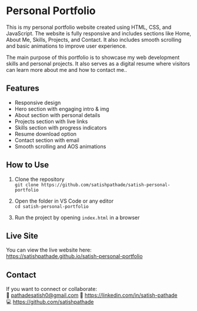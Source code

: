 # Personal Portfolio

This is my personal portfolio website created using HTML, CSS, and JavaScript. The website is fully responsive and includes sections like Home, About Me, Skills, Projects, and Contact. It also includes smooth scrolling and basic animations to improve user experience.

The main purpose of this portfolio is to showcase my web development skills and personal projects. It also serves as a digital resume where visitors can learn more about me and how to contact me..

## Features

- Responsive design
- Hero section with engaging intro & img
- About section with personal details
- Projects section with live links
- Skills section with progress indicators
- Resume download option
- Contact section with email
- Smooth scrolling and AOS animations

## How to Use

1. Clone the repository  
   `git clone https://github.com/satishpathade/satish-personal-portfolio`

2. Open the folder in VS Code or any editor  
   `cd satish-personal-portfolio`
   
3. Run the project by opening `index.html` in a browser

## Live Site

You can view the live website here:  
https://satishpathade.github.io/satish-personal-portfolio

## Contact

If you want to connect or collaborate:  
📧 pathadesatish0@gmail.com 
🔗 https://linkedin.com/in/satish-pathade  
💻 https://github.com/satishpathade
